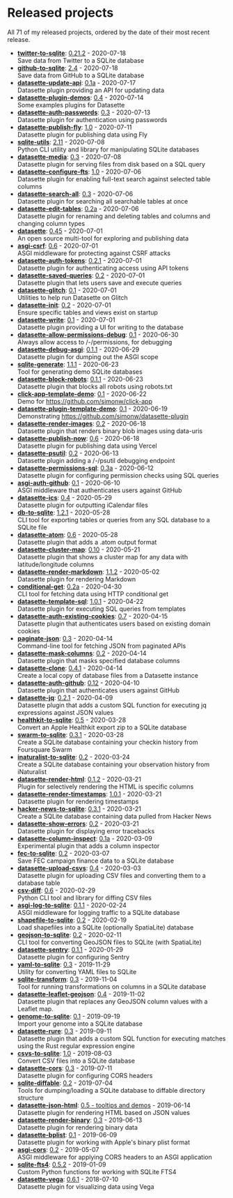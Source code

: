 # Released projects

All <!-- release_count starts -->71<!-- release_count ends --> of my released projects, ordered by the date of their most recent release.

<!-- recent_releases starts -->
* **[twitter-to-sqlite](https://github.com/dogsheep/twitter-to-sqlite)**: [0.21.2](https://github.com/dogsheep/twitter-to-sqlite/releases/tag/0.21.2) - 2020-07-18
<br>Save data from Twitter to a SQLite database
* **[github-to-sqlite](https://github.com/dogsheep/github-to-sqlite)**: [2.4](https://github.com/dogsheep/github-to-sqlite/releases/tag/2.4) - 2020-07-18
<br>Save data from GitHub to a SQLite database
* **[datasette-update-api](https://github.com/simonw/datasette-update-api)**: [0.1a](https://github.com/simonw/datasette-update-api/releases/tag/0.1a) - 2020-07-17
<br>Datasette plugin providing an API for updating data
* **[datasette-plugin-demos](https://github.com/simonw/datasette-plugin-demos)**: [0.4](https://github.com/simonw/datasette-plugin-demos/releases/tag/0.4) - 2020-07-14
<br>Some examples plugins for Datasette
* **[datasette-auth-passwords](https://github.com/simonw/datasette-auth-passwords)**: [0.3](https://github.com/simonw/datasette-auth-passwords/releases/tag/0.3) - 2020-07-13
<br>Datasette plugin for authentication using passwords
* **[datasette-publish-fly](https://github.com/simonw/datasette-publish-fly)**: [1.0](https://github.com/simonw/datasette-publish-fly/releases/tag/1.0) - 2020-07-11
<br>Datasette plugin for publishing data using Fly
* **[sqlite-utils](https://github.com/simonw/sqlite-utils)**: [2.11](https://github.com/simonw/sqlite-utils/releases/tag/2.11) - 2020-07-08
<br>Python CLI utility and library for manipulating SQLite databases
* **[datasette-media](https://github.com/simonw/datasette-media)**: [0.3](https://github.com/simonw/datasette-media/releases/tag/0.3) - 2020-07-08
<br>Datasette plugin for serving files from disk based on a SQL query
* **[datasette-configure-fts](https://github.com/simonw/datasette-configure-fts)**: [1.0](https://github.com/simonw/datasette-configure-fts/releases/tag/1.0) - 2020-07-06
<br>Datasette plugin for enabling full-text search against selected table columns
* **[datasette-search-all](https://github.com/simonw/datasette-search-all)**: [0.3](https://github.com/simonw/datasette-search-all/releases/tag/0.3) - 2020-07-06
<br>Datasette plugin for searching all searchable tables at once
* **[datasette-edit-tables](https://github.com/simonw/datasette-edit-tables)**: [0.2a](https://github.com/simonw/datasette-edit-tables/releases/tag/0.2a) - 2020-07-06
<br>Datasette plugin for renaming and deleting tables and columns and changing column types
* **[datasette](https://github.com/simonw/datasette)**: [0.45](https://github.com/simonw/datasette/releases/tag/0.45) - 2020-07-01
<br>An open source multi-tool for exploring and publishing data
* **[asgi-csrf](https://github.com/simonw/asgi-csrf)**: [0.6](https://github.com/simonw/asgi-csrf/releases/tag/0.6) - 2020-07-01
<br>ASGI middleware for protecting against CSRF attacks
* **[datasette-auth-tokens](https://github.com/simonw/datasette-auth-tokens)**: [0.2.1](https://github.com/simonw/datasette-auth-tokens/releases/tag/0.2.1) - 2020-07-01
<br>Datasette plugin for authenticating access using API tokens
* **[datasette-saved-queries](https://github.com/simonw/datasette-saved-queries)**: [0.2](https://github.com/simonw/datasette-saved-queries/releases/tag/0.2) - 2020-07-01
<br>Datasette plugin that lets users save and execute queries
* **[datasette-glitch](https://github.com/simonw/datasette-glitch)**: [0.1](https://github.com/simonw/datasette-glitch/releases/tag/0.1) - 2020-07-01
<br>Utilities to help run Datasette on Glitch
* **[datasette-init](https://github.com/simonw/datasette-init)**: [0.2](https://github.com/simonw/datasette-init/releases/tag/0.2) - 2020-07-01
<br>Ensure specific tables and views exist on startup
* **[datasette-write](https://github.com/simonw/datasette-write)**: [0.1](https://github.com/simonw/datasette-write/releases/tag/0.1) - 2020-07-01
<br>Datasette plugin providing a UI for writing to the database
* **[datasette-allow-permissions-debug](https://github.com/simonw/datasette-allow-permissions-debug)**: [0.1](https://github.com/simonw/datasette-allow-permissions-debug/releases/tag/0.1) - 2020-06-30
<br>Always allow access to /-/permissions, for debugging
* **[datasette-debug-asgi](https://github.com/simonw/datasette-debug-asgi)**: [0.1.1](https://github.com/simonw/datasette-debug-asgi/releases/tag/0.1.1) - 2020-06-29
<br>Datasette plugin for dumping out the ASGI scope
* **[sqlite-generate](https://github.com/simonw/sqlite-generate)**: [1.1.1](https://github.com/simonw/sqlite-generate/releases/tag/1.1.1) - 2020-06-23
<br>Tool for generating demo SQLite databases
* **[datasette-block-robots](https://github.com/simonw/datasette-block-robots)**: [0.1.1](https://github.com/simonw/datasette-block-robots/releases/tag/0.1.1) - 2020-06-23
<br>Datasette plugin that blocks all robots using robots.txt
* **[click-app-template-demo](https://github.com/simonw/click-app-template-demo)**: [0.1](https://github.com/simonw/click-app-template-demo/releases/tag/0.1) - 2020-06-22
<br>Demo for https://github.com/simonw/click-app
* **[datasette-plugin-template-demo](https://github.com/simonw/datasette-plugin-template-demo)**: [0.1](https://github.com/simonw/datasette-plugin-template-demo/releases/tag/0.1) - 2020-06-19
<br>Demonstrating https://github.com/simonw/datasette-plugin
* **[datasette-render-images](https://github.com/simonw/datasette-render-images)**: [0.2](https://github.com/simonw/datasette-render-images/releases/tag/0.2) - 2020-06-18
<br>Datasette plugin that renders binary blob images using data-uris
* **[datasette-publish-now](https://github.com/simonw/datasette-publish-now)**: [0.6](https://github.com/simonw/datasette-publish-now/releases/tag/0.6) - 2020-06-18
<br>Datasette plugin for publishing data using Vercel
* **[datasette-psutil](https://github.com/simonw/datasette-psutil)**: [0.2](https://github.com/simonw/datasette-psutil/releases/tag/0.2) - 2020-06-13
<br>Datasette plugin adding a /-/psutil debugging endpoint
* **[datasette-permissions-sql](https://github.com/simonw/datasette-permissions-sql)**: [0.3a](https://github.com/simonw/datasette-permissions-sql/releases/tag/0.3a) - 2020-06-12
<br>Datasette plugin for configuring permission checks using SQL queries
* **[asgi-auth-github](https://github.com/simonw/asgi-auth-github)**: [0.1](https://github.com/simonw/asgi-auth-github/releases/tag/0.1) - 2020-06-10
<br>ASGI middleware that authenticates users against GitHub
* **[datasette-ics](https://github.com/simonw/datasette-ics)**: [0.4](https://github.com/simonw/datasette-ics/releases/tag/0.4) - 2020-05-29
<br>Datasette plugin for outputting iCalendar files
* **[db-to-sqlite](https://github.com/simonw/db-to-sqlite)**: [1.2.1](https://github.com/simonw/db-to-sqlite/releases/tag/1.2.1) - 2020-05-28
<br>CLI tool for exporting tables or queries from any SQL database to a SQLite file
* **[datasette-atom](https://github.com/simonw/datasette-atom)**: [0.6](https://github.com/simonw/datasette-atom/releases/tag/0.6) - 2020-05-28
<br>Datasette plugin that adds a .atom output format
* **[datasette-cluster-map](https://github.com/simonw/datasette-cluster-map)**: [0.10](https://github.com/simonw/datasette-cluster-map/releases/tag/0.10) - 2020-05-21
<br>Datasette plugin that shows a cluster map for any data with latitude/longitude columns
* **[datasette-render-markdown](https://github.com/simonw/datasette-render-markdown)**: [1.1.2](https://github.com/simonw/datasette-render-markdown/releases/tag/1.1.2) - 2020-05-02
<br>Datasette plugin for rendering Markdown
* **[conditional-get](https://github.com/simonw/conditional-get)**: [0.2a](https://github.com/simonw/conditional-get/releases/tag/0.2a) - 2020-04-30
<br>CLI tool for fetching data using HTTP conditional get
* **[datasette-template-sql](https://github.com/simonw/datasette-template-sql)**: [1.0.1](https://github.com/simonw/datasette-template-sql/releases/tag/1.0.1) - 2020-04-22
<br>Datasette plugin for executing SQL queries from templates
* **[datasette-auth-existing-cookies](https://github.com/simonw/datasette-auth-existing-cookies)**: [0.7](https://github.com/simonw/datasette-auth-existing-cookies/releases/tag/0.7) - 2020-04-15
<br>Datasette plugin that authenticates users based on existing domain cookies
* **[paginate-json](https://github.com/simonw/paginate-json)**: [0.3](https://github.com/simonw/paginate-json/releases/tag/0.3) - 2020-04-14
<br>Command-line tool for fetching JSON from paginated APIs
* **[datasette-mask-columns](https://github.com/simonw/datasette-mask-columns)**: [0.2](https://github.com/simonw/datasette-mask-columns/releases/tag/0.2) - 2020-04-14
<br>Datasette plugin that masks specified database columns
* **[datasette-clone](https://github.com/simonw/datasette-clone)**: [0.4.1](https://github.com/simonw/datasette-clone/releases/tag/0.4.1) - 2020-04-14
<br>Create a local copy of database files from a Datasette instance
* **[datasette-auth-github](https://github.com/simonw/datasette-auth-github)**: [0.12](https://github.com/simonw/datasette-auth-github/releases/tag/0.12) - 2020-04-10
<br>Datasette plugin that authenticates users against GitHub
* **[datasette-jq](https://github.com/simonw/datasette-jq)**: [0.2.1](https://github.com/simonw/datasette-jq/releases/tag/0.2.1) - 2020-04-09
<br>Datasette plugin that adds a custom SQL function for executing jq expressions against JSON values
* **[healthkit-to-sqlite](https://github.com/dogsheep/healthkit-to-sqlite)**: [0.5](https://github.com/dogsheep/healthkit-to-sqlite/releases/tag/0.5) - 2020-03-28
<br>Convert an Apple Healthkit export zip to a SQLite database
* **[swarm-to-sqlite](https://github.com/dogsheep/swarm-to-sqlite)**: [0.3.1](https://github.com/dogsheep/swarm-to-sqlite/releases/tag/0.3.1) - 2020-03-28
<br>Create a SQLite database containing your checkin history from Foursquare Swarm
* **[inaturalist-to-sqlite](https://github.com/dogsheep/inaturalist-to-sqlite)**: [0.2](https://github.com/dogsheep/inaturalist-to-sqlite/releases/tag/0.2) - 2020-03-24
<br>Create a SQLite database containing your observation history from iNaturalist
* **[datasette-render-html](https://github.com/simonw/datasette-render-html)**: [0.1.2](https://github.com/simonw/datasette-render-html/releases/tag/0.1.2) - 2020-03-21
<br>Plugin for selectively rendering the HTML is specific columns
* **[datasette-render-timestamps](https://github.com/simonw/datasette-render-timestamps)**: [1.0.1](https://github.com/simonw/datasette-render-timestamps/releases/tag/1.0.1) - 2020-03-21
<br>Datasette plugin for rendering timestamps
* **[hacker-news-to-sqlite](https://github.com/dogsheep/hacker-news-to-sqlite)**: [0.3.1](https://github.com/dogsheep/hacker-news-to-sqlite/releases/tag/0.3.1) - 2020-03-21
<br>Create a SQLite database containing data pulled from Hacker News
* **[datasette-show-errors](https://github.com/simonw/datasette-show-errors)**: [0.2](https://github.com/simonw/datasette-show-errors/releases/tag/0.2) - 2020-03-21
<br>Datasette plugin for displaying error tracebacks
* **[datasette-column-inspect](https://github.com/simonw/datasette-column-inspect)**: [0.1a](https://github.com/simonw/datasette-column-inspect/releases/tag/0.1a) - 2020-03-09
<br>Experimental plugin that adds a column inspector
* **[fec-to-sqlite](https://github.com/simonw/fec-to-sqlite)**: [0.2](https://github.com/simonw/fec-to-sqlite/releases/tag/0.2) - 2020-03-07
<br>Save FEC campaign finance data to a SQLite database
* **[datasette-upload-csvs](https://github.com/simonw/datasette-upload-csvs)**: [0.4](https://github.com/simonw/datasette-upload-csvs/releases/tag/0.4) - 2020-03-03
<br>Datasette plugin for uploading CSV files and converting them to a database table
* **[csv-diff](https://github.com/simonw/csv-diff)**: [0.6](https://github.com/simonw/csv-diff/releases/tag/0.6) - 2020-02-29
<br>Python CLI tool and library for diffing CSV files
* **[asgi-log-to-sqlite](https://github.com/simonw/asgi-log-to-sqlite)**: [0.1.1](https://github.com/simonw/asgi-log-to-sqlite/releases/tag/0.1.1) - 2020-02-24
<br>ASGI middleware for logging traffic to a SQLite database
* **[shapefile-to-sqlite](https://github.com/simonw/shapefile-to-sqlite)**: [0.2](https://github.com/simonw/shapefile-to-sqlite/releases/tag/0.2) - 2020-02-19
<br>Load shapefiles into a SQLite (optionally SpatiaLite) database
* **[geojson-to-sqlite](https://github.com/simonw/geojson-to-sqlite)**: [0.2](https://github.com/simonw/geojson-to-sqlite/releases/tag/0.2) - 2020-02-11
<br>CLI tool for converting GeoJSON files to SQLite (with SpatiaLite)
* **[datasette-sentry](https://github.com/simonw/datasette-sentry)**: [0.1.1](https://github.com/simonw/datasette-sentry/releases/tag/0.1.1) - 2020-01-29
<br>Datasette plugin for configuring Sentry
* **[yaml-to-sqlite](https://github.com/simonw/yaml-to-sqlite)**: [0.3](https://github.com/simonw/yaml-to-sqlite/releases/tag/0.3) - 2019-11-29
<br>Utility for converting YAML files to SQLite
* **[sqlite-transform](https://github.com/simonw/sqlite-transform)**: [0.3](https://github.com/simonw/sqlite-transform/releases/tag/0.3) - 2019-11-04
<br>Tool for running transformations on columns in a SQLite database
* **[datasette-leaflet-geojson](https://github.com/simonw/datasette-leaflet-geojson)**: [0.4](https://github.com/simonw/datasette-leaflet-geojson/releases/tag/0.4) - 2019-11-02
<br>Datasette plugin that replaces any GeoJSON column values with a Leaflet map.
* **[genome-to-sqlite](https://github.com/dogsheep/genome-to-sqlite)**: [0.1](https://github.com/dogsheep/genome-to-sqlite/releases/tag/0.1) - 2019-09-19
<br>Import your genome into a SQLite database
* **[datasette-rure](https://github.com/simonw/datasette-rure)**: [0.3](https://github.com/simonw/datasette-rure/releases/tag/0.3) - 2019-09-11
<br>Datasette plugin that adds a custom SQL function for executing matches using the Rust regular expression engine
* **[csvs-to-sqlite](https://github.com/simonw/csvs-to-sqlite)**: [1.0](https://github.com/simonw/csvs-to-sqlite/releases/tag/1.0) - 2019-08-03
<br>Convert CSV files into a SQLite database
* **[datasette-cors](https://github.com/simonw/datasette-cors)**: [0.3](https://github.com/simonw/datasette-cors/releases/tag/0.3) - 2019-07-11
<br>Datasette plugin for configuring CORS headers
* **[sqlite-diffable](https://github.com/simonw/sqlite-diffable)**: [0.2](https://github.com/simonw/sqlite-diffable/releases/tag/0.2) - 2019-07-04
<br>Tools for dumping/loading a SQLite database to diffable directory structure
* **[datasette-json-html](https://github.com/simonw/datasette-json-html)**: [0.5 - tooltips and demos](https://github.com/simonw/datasette-json-html/releases/tag/0.5) - 2019-06-14
<br>Datasette plugin for rendering HTML based on JSON values
* **[datasette-render-binary](https://github.com/simonw/datasette-render-binary)**: [0.3](https://github.com/simonw/datasette-render-binary/releases/tag/0.3) - 2019-06-13
<br>Datasette plugin for rendering binary data
* **[datasette-bplist](https://github.com/simonw/datasette-bplist)**: [0.1](https://github.com/simonw/datasette-bplist/releases/tag/0.1) - 2019-06-09
<br>Datasette plugin for working with Apple's binary plist format
* **[asgi-cors](https://github.com/simonw/asgi-cors)**: [0.2](https://github.com/simonw/asgi-cors/releases/tag/0.2) - 2019-05-07
<br>ASGI middleware for applying CORS headers to an ASGI application
* **[sqlite-fts4](https://github.com/simonw/sqlite-fts4)**: [0.5.2](https://github.com/simonw/sqlite-fts4/releases/tag/0.5.2) - 2019-01-09
<br>Custom Python functions for working with SQLite FTS4
* **[datasette-vega](https://github.com/simonw/datasette-vega)**: [0.6.1](https://github.com/simonw/datasette-vega/releases/tag/0.6.1) - 2018-07-10
<br>Datasette plugin for visualizing data using Vega
<!-- recent_releases ends -->
